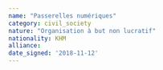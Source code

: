 ```yaml
---
name: "Passerelles numériques"
category: civil_society
nature: "Organisation à but non lucratif"
nationality: KHM
alliance: 
date_signed: '2018-11-12'
---
```

    
